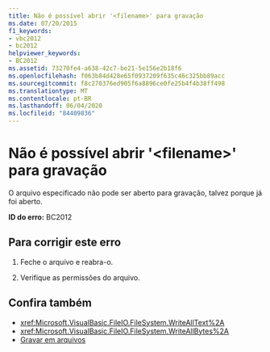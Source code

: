```yaml
---
title: Não é possível abrir '<filename>' para gravação
ms.date: 07/20/2015
f1_keywords:
- vbc2012
- bc2012
helpviewer_keywords:
- BC2012
ms.assetid: 73270fe4-a638-42c7-be21-5e156e2b18f6
ms.openlocfilehash: f063b84d428e65f0937209f635c46c325bb89acc
ms.sourcegitcommit: f8c270376ed905f6a8896ce0fe25b4f4b38ff498
ms.translationtype: MT
ms.contentlocale: pt-BR
ms.lasthandoff: 06/04/2020
ms.locfileid: "84409836"
---
```

# <a name="cant-open-filename-for-writing"></a>Não é possível abrir '\<filename>' para gravação
O arquivo especificado não pode ser aberto para gravação, talvez porque já foi aberto.  
  
 **ID do erro:** BC2012  
  
## <a name="to-correct-this-error"></a>Para corrigir este erro  
  
1. Feche o arquivo e reabra-o.  
  
2. Verifique as permissões do arquivo.  
  
## <a name="see-also"></a>Confira também

- <xref:Microsoft.VisualBasic.FileIO.FileSystem.WriteAllText%2A>
- <xref:Microsoft.VisualBasic.FileIO.FileSystem.WriteAllBytes%2A>
- [Gravar em arquivos](../../developing-apps/programming/drives-directories-files/writing-to-files.md)
